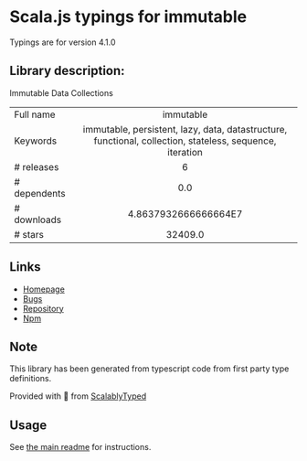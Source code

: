 
# Scala.js typings for immutable

Typings are for version 4.1.0

## Library description:
Immutable Data Collections

|                    |                 |
| ------------------ | :-------------: |
| Full name          | immutable |
| Keywords           | immutable, persistent, lazy, data, datastructure, functional, collection, stateless, sequence, iteration |
| # releases         | 6 |
| # dependents       | 0.0 |
| # downloads        | 4.8637932666666664E7 |
| # stars            | 32409.0 |

## Links
- [Homepage](https://immutable-js.com)
- [Bugs](https://github.com/immutable-js/immutable-js/issues)
- [Repository](https://github.com/immutable-js/immutable-js)
- [Npm](https://www.npmjs.com/package/immutable)
    


## Note
This library has been generated from typescript code from first party type definitions.

Provided with :purple_heart: from [ScalablyTyped](https://github.com/oyvindberg/ScalablyTyped)

## Usage
See [the main readme](../../readme.md) for instructions.


